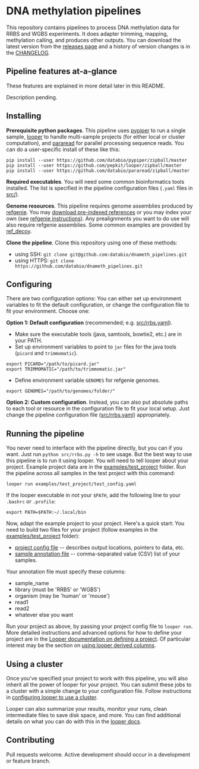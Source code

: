 # DNA methylation pipelines

This repository contains pipelines to process DNA methylation data for RRBS and WGBS experiments. It does adapter trimming, mapping, methylation calling, and produces other outputs. You can download the latest version from the [releases page](https://github.com/databio/dnameth_pipelines/releases) and a history of version changes is in the [CHANGELOG](CHANGELOG.md).

## Pipeline features at-a-glance

These features are explained in more detail later in this README.

Description pending.

## Installing

**Prerequisite python packages**. This pipeline uses [pypiper](https://github.com/epigen/pypiper) to run a single sample, [looper](https://github.com/epigen/looper) to handle multi-sample projects (for either local or cluster computation), and [pararead](https://github.com/databio/pararead) for parallel processing sequence reads. You can do a user-specific install of these like this:

```
pip install --user https://github.com/databio/pypiper/zipball/master
pip install --user https://github.com/pepkit/looper/zipball/master
pip install --user https://github.com/databio/pararead/zipball/master
```

**Required executables**. You will need some common bioinformatics tools installed. The list is specified in the pipeline configuration files (`.yaml` files in [src/](src/)).

**Genome resources**. This pipeline requires genome assemblies produced by [refgenie](https://github.com/databio/refgenie). You may [download pre-indexed references](http://cloud.databio.org/refgenomes) or you may index your own (see [refgenie instructions](https://github.com/databio/refgenie#indexing-your-own-reference-genome)). Any prealignments you want to do use will also require refgenie assemblies. Some common examples are provided by [ref_decoy](https://github.com/databio/ref_decoy).

**Clone the pipeline**. Clone this repository using one of these methods:
- using SSH: `git clone git@github.com:databio/dnameth_pipelines.git`
- using HTTPS: `git clone https://github.com/databio/dnameth_pipelines.git`

## Configuring

There are two configuration options: You can either set up environment variables to fit the default configuration, or change the configuration file to fit your environment. Choose one:

**Option 1: Default configuration** (recommended; e.g. [src/rrbs.yaml](src/rrbs.yaml)). 
  - Make sure the executable tools (java, samtools, bowtie2, etc.) are in your PATH.
  - Set up environment variables to point to `jar` files for the java tools (`picard` and `trimmomatic`).
  ```
  export PICARD="/path/to/picard.jar"
  export TRIMMOMATIC="/path/to/trimmomatic.jar"
  ```
  
  - Define environment variable `GENOMES` for refgenie genomes. 
  ```
  export GENOMES="/path/to/genomes/folder/"
  ```
  

**Option 2: Custom configuration**. Instead, you can also put absolute paths to each tool or resource in the configuration file to fit your local setup. Just change the pipeline configuration file ([src/rrbs.yaml](src/rrbs.yaml)) appropriately. 


## Running the pipeline

You never need to interface with the pipeline directly, but you can if you want. Just run `python src/rrbs.py -h` to see usage. But the best way to use this pipeline is to run it using looper. You will need to tell looper about your project. Example project data are in the [examples/test_project](examples/test_project) folder. Run the pipeline across all samples in the test project with this command:
```
looper run examples/test_project/test_config.yaml
```

If the looper executable in not your `$PATH`, add the following line to your `.bashrc` or `.profile`:

```
export PATH=$PATH:~/.local/bin
```

Now, adapt the example project to your project. Here's a quick start: You need to build two files for your project (follow examples in the [examples/test_project](examples/test_project/) folder):

- [project config file](examples/test_config.yaml) -- describes output locations, pointers to data, etc.
- [sample annotation file](examples/microtest_annotation.csv) -- comma-separated value (CSV) list of your samples.

Your annotation file must specify these columns:
- sample_name
- library (must be 'RRBS' or 'WGBS')
- organism (may be 'human' or 'mouse')
- read1
- read2
- whatever else you want

Run your project as above, by passing your project config file to `looper run`. More detailed instructions and advanced options for how to define your project are in the [Looper documentation on defining a project](http://looper.readthedocs.io/en/latest/define-your-project.html). Of particular interest may be the section on [using looper derived columns](http://looper.readthedocs.io/en/latest/advanced.html#pointing-to-flexible-data-with-derived-columns).

## Using a cluster

Once you've specified your project to work with this pipeline, you will also inherit all the power of looper for your project.  You can submit these jobs to a cluster with a simple change to your configuration file. Follow instructions in [configuring looper to use a cluster](http://looper.readthedocs.io/en/latest/cluster-computing.html).

Looper can also summarize your results, monitor your runs, clean intermediate files to save disk space, and more. You can find additional details on what you can do with this in the [looper docs](http://looper.readthedocs.io/). 

## Contributing

Pull requests welcome. Active development should occur in a development or feature branch.
